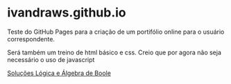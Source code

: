 # ivandraws.github.io

Teste do GitHub Pages para a criação de um portifólio online para o usuário correspondente.

Será também um treino de html básico e css. Creio que por agora não seja necessário o uso de javascript


[Soluções Lógica e Álgebra de Boole](https://ivandraws.github.io/tests/logica-solucoes.html)
